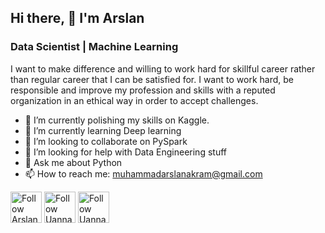 ## Hi there, 👋  I'm Arslan
### Data Scientist | Machine Learning 

I want to make difference and willing to work hard for skillful career rather than regular career that I can be satisfied for. I want to work hard, be responsible and improve my profession and skills with a reputed organization in an ethical way in order to accept challenges.
<br>

- 🔭 I’m currently polishing my skills on Kaggle.
- 🌱 I’m currently learning Deep learning
- 👯 I’m looking to collaborate on PySpark
- 🤔 I’m looking for help with Data Engineering stuff
- 💬 Ask me about Python
- 📫 How to reach me: [muhammadarslanakram@gmail.com](muhammadarslanakram@gmail.com)

[<img src="https://github.com/uannabi/-/blob/master/resource/social/linkedin-ar21.svg" height="50em" align="center" alt="Follow Arslan on LinkedIn"/>](https://www.linkedin.com/in/arslanakram1/) 
[<img src="https://github.com/uannabi/-/blob/master/resource/social/stackoverflow-ar21.svg" height="50em" align="center" alt="Follow Uannabi on Stackoverflow"/>](https://stackoverflow.com/users/7875250/zahid-uan-nabi)
[<img src="https://github.com/uannabi/-/blob/master/resource/social/twitter-ar21.svg" height="50em" align="center" alt="Follow Uannabi on Twitter"/>](https://twitter.com/uan_nabi)

